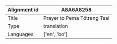 |Alignment id | A8A6A8258
| --- | --- 
|Title | Prayer to Pema Tötreng Tsal 
|Type | translation
|Languages | ['en', 'bo']